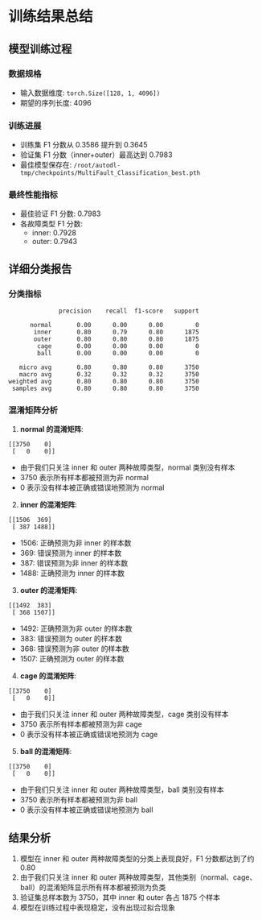 # 训练结果总结

## 模型训练过程

### 数据规格
- 输入数据维度: `torch.Size([128, 1, 4096])`
- 期望的序列长度: 4096

### 训练进展
- 训练集 F1 分数从 0.3586 提升到 0.3645
- 验证集 F1 分数（inner+outer）最高达到 0.7983
- 最佳模型保存在: `/root/autodl-tmp/checkpoints/MultiFault_Classification_best.pth`

### 最终性能指标
- 最佳验证 F1 分数: 0.7983
- 各故障类型 F1 分数:
  - inner: 0.7928
  - outer: 0.7943

## 详细分类报告

### 分类指标
```
              precision    recall  f1-score   support

      normal       0.00      0.00      0.00         0
       inner       0.80      0.79      0.80      1875
       outer       0.80      0.80      0.80      1875
        cage       0.00      0.00      0.00         0
        ball       0.00      0.00      0.00         0

   micro avg       0.80      0.80      0.80      3750
   macro avg       0.32      0.32      0.32      3750
weighted avg       0.80      0.80      0.80      3750
 samples avg       0.80      0.80      0.80      3750
```

### 混淆矩阵分析

1. **normal 的混淆矩阵**:
```
[[3750    0]
 [   0    0]]
```
- 由于我们只关注 inner 和 outer 两种故障类型，normal 类别没有样本
- 3750 表示所有样本都被预测为非 normal
- 0 表示没有样本被正确或错误地预测为 normal

2. **inner 的混淆矩阵**:
```
[[1506  369]
 [ 387 1488]]
```
- 1506: 正确预测为非 inner 的样本数
- 369: 错误预测为 inner 的样本数
- 387: 错误预测为非 inner 的样本数
- 1488: 正确预测为 inner 的样本数

3. **outer 的混淆矩阵**:
```
[[1492  383]
 [ 368 1507]]
```
- 1492: 正确预测为非 outer 的样本数
- 383: 错误预测为 outer 的样本数
- 368: 错误预测为非 outer 的样本数
- 1507: 正确预测为 outer 的样本数

4. **cage 的混淆矩阵**:
```
[[3750    0]
 [   0    0]]
```
- 由于我们只关注 inner 和 outer 两种故障类型，cage 类别没有样本
- 3750 表示所有样本都被预测为非 cage
- 0 表示没有样本被正确或错误地预测为 cage

5. **ball 的混淆矩阵**:
```
[[3750    0]
 [   0    0]]
```
- 由于我们只关注 inner 和 outer 两种故障类型，ball 类别没有样本
- 3750 表示所有样本都被预测为非 ball
- 0 表示没有样本被正确或错误地预测为 ball

## 结果分析

1. 模型在 inner 和 outer 两种故障类型的分类上表现良好，F1 分数都达到了约 0.80
2. 由于我们只关注 inner 和 outer 两种故障类型，其他类别（normal、cage、ball）的混淆矩阵显示所有样本都被预测为负类
3. 验证集总样本数为 3750，其中 inner 和 outer 各占 1875 个样本
4. 模型在训练过程中表现稳定，没有出现过拟合现象 